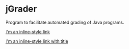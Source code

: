 # jGrader
Program to facilitate automated grading of Java programs.

[I'm an inline-style link](https://www.google.com)

[I'm an inline-style link with title](https://www.google.com "Google's Homepage")
